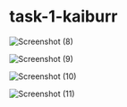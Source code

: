 # task-1-kaiburr


![Screenshot (8)](https://github.com/rohith9876/task-1-kaiburr/assets/62980822/adf7239a-7409-4c19-980c-2c986475c93a)

![Screenshot (9)](https://github.com/rohith9876/task-1-kaiburr/assets/62980822/3ee1fad0-173b-419d-8b34-af45b44ec12c)

![Screenshot (10)](https://github.com/rohith9876/task-1-kaiburr/assets/62980822/116f7de9-5f77-4a2c-b9be-6257ab3ef0dd)

![Screenshot (11)](https://github.com/rohith9876/task-1-kaiburr/assets/62980822/e733f4ee-0ded-4d19-8ed3-9047eb71c0f8)
